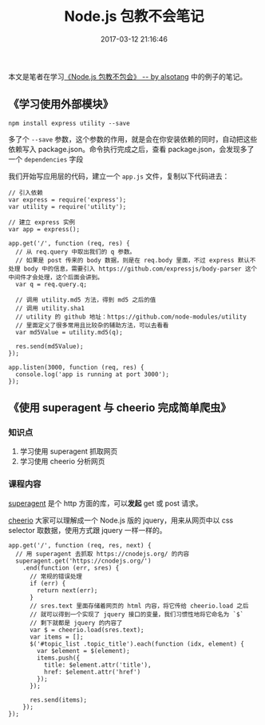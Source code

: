 ﻿---
title: Node.js 包教不会笔记
date: 2017-03-12 21:16:46
categories: coding
tags:
  - Node.js
---

本文是笔者在学习[《Node.js 包教不包会》 -- by alsotang](https://github.com/alsotang/node-lessons) 中的例子的笔记。

<!--more-->

## 《学习使用外部模块》

```
npm install express utility --save
```

多了个 `--save` 参数，这个参数的作用，就是会在你安装依赖的同时，自动把这些依赖写入 package.json。命令执行完成之后，查看 package.json，会发现多了一个 `dependencies` 字段

我们开始写应用层的代码，建立一个 `app.js` 文件，复制以下代码进去：

```
// 引入依赖
var express = require('express');
var utility = require('utility');

// 建立 express 实例
var app = express();

app.get('/', function (req, res) {
  // 从 req.query 中取出我们的 q 参数。
  // 如果是 post 传来的 body 数据，则是在 req.body 里面，不过 express 默认不处理 body 中的信息，需要引入 https://github.com/expressjs/body-parser 这个中间件才会处理，这个后面会讲到。
  var q = req.query.q;

  // 调用 utility.md5 方法，得到 md5 之后的值
  // 调用 utility.sha1
  // utility 的 github 地址：https://github.com/node-modules/utility
  // 里面定义了很多常用且比较杂的辅助方法，可以去看看
  var md5Value = utility.md5(q);

  res.send(md5Value);
});

app.listen(3000, function (req, res) {
  console.log('app is running at port 3000');
});
```

## 《使用 superagent 与 cheerio 完成简单爬虫》

### 知识点

1. 学习使用 superagent 抓取网页
2. 学习使用 cheerio 分析网页

### 课程内容

[superagent](http://visionmedia.github.io/superagent/) 是个 http 方面的库，可以**发起** get 或 post 请求。

[cheerio](https://github.com/cheeriojs/cheerio ) 大家可以理解成一个 Node.js 版的 jquery，用来从网页中以 css selector 取数据，使用方式跟 jquery 一样一样的。

```
app.get('/', function (req, res, next) {
  // 用 superagent 去抓取 https://cnodejs.org/ 的内容
  superagent.get('https://cnodejs.org/')
    .end(function (err, sres) {
      // 常规的错误处理
      if (err) {
        return next(err);
      }
      // sres.text 里面存储着网页的 html 内容，将它传给 cheerio.load 之后
      // 就可以得到一个实现了 jquery 接口的变量，我们习惯性地将它命名为 `$`
      // 剩下就都是 jquery 的内容了
      var $ = cheerio.load(sres.text);
      var items = [];
      $('#topic_list .topic_title').each(function (idx, element) {
        var $element = $(element);
        items.push({
          title: $element.attr('title'),
          href: $element.attr('href')
        });
      });

      res.send(items);
    });
});
```







